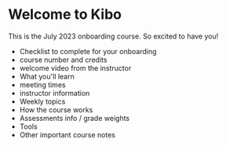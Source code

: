 # Welcome to Kibo

This is the July 2023 onboarding course. So excited to have you!
- Checklist to complete for your onboarding
- course number and credits
- welcome video from the instructor
- What you'll learn
- meeting times
- instructor information
- Weekly topics
- How the course works
- Assessments info / grade weights
- Tools
- Other important course notes
